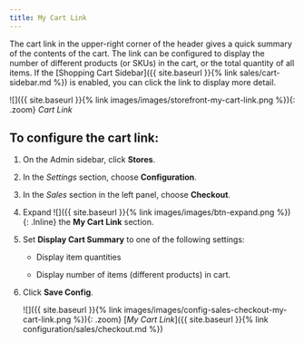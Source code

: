 ```yaml
---
title: My Cart Link
---
```


The cart link in the upper-right corner of the header gives a quick summary of the contents of the cart. The link can be configured to display the number of different products (or SKUs) in the cart, or the total quantity of all items. If the [Shopping Cart Sidebar]({{ site.baseurl }}{% link sales/cart-sidebar.md %}) is enabled, you can click the link to display more detail.

![]({{ site.baseurl }}{% link images/images/storefront-my-cart-link.png %}){: .zoom}
_Cart Link_

## To configure the cart link:

1. On the Admin sidebar, click **Stores**.

1. In the _Settings_ section, choose **Configuration**.

1. In the _Sales_ section in the left panel, choose **Checkout**.

1. Expand ![]({{ site.baseurl }}{% link images/images/btn-expand.png %}){: .Inline} the **My Cart Link** section.

1. Set **Display Cart Summary** to one of the following settings:

    - Display item quantities

    - Display number of items (different products) in cart.

1. Click **Save Config**.

    ![]({{ site.baseurl }}{% link images/images/config-sales-checkout-my-cart-link.png %}){: .zoom}
    [_My Cart Link_]({{ site.baseurl }}{% link configuration/sales/checkout.md %})
